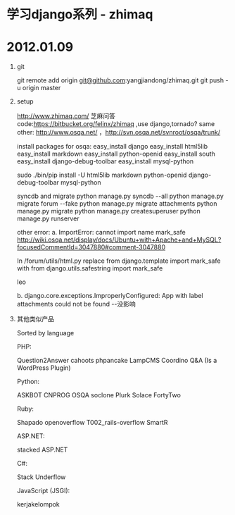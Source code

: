  学习django系列 - zhimaq
======================

# 2012.01.09

1. git

    git remote add origin git@github.com:yangjiandong/zhimaq.git
    git push -u origin master
    
2. setup

    http://www.zhimaq.com/ 芝麻问答
    code:https://bitbucket.org/felinx/zhimaq ,use django,tornado?
    same other: http://www.osqa.net/ ，http://svn.osqa.net/svnroot/osqa/trunk/ 

    install packages for osqa:
    easy_install django
    easy_install html5lib
    easy_install markdown
    easy_install python-openid
    easy_install south
    easy_install django-debug-toolbar
    easy_install mysql-python

    sudo ./bin/pip install -U html5lib markdown python-openid django-debug-toolbar mysql-python
  
    syncdb and migrate
    python manage.py syncdb --all
    python manage.py migrate forum --fake
    python manage.py migrate attachments
    python manage.py migrate
    python manage.py createsuperuser
    python manage.py runserver

    other error:
    a. ImportError: cannot import name mark_safe 
    http://wiki.osqa.net/display/docs/Ubuntu+with+Apache+and+MySQL?focusedCommentId=3047880#comment-3047880 

    In /forum/utils/html.py
    replace
    from django.template import mark_safe
    with
    from django.utils.safestring import mark_safe

    leo

    b. django.core.exceptions.ImproperlyConfigured: App with label attachments could not be found --没影响

3. 其他类似产品

    Sorted by language

    PHP:

    Question2Answer
    cahoots
    phpancake
    LampCMS
    Coordino
    Q&A (Is a WordPress Plugin)

    Python:

    ASKBOT
    CNPROG
    OSQA
    soclone
    Plurk Solace
    FortyTwo

    Ruby:

    Shapado
    openoverflow
    T002_rails-overflow
    SmartR

    ASP.NET:

    stacked ASP.NET

    C#:

    Stack Underflow

    JavaScript (JSGI):

    kerjakelompok
    
